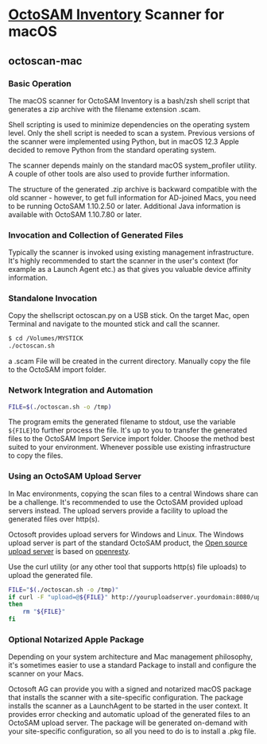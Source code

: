 # [OctoSAM Inventory](https://octosoft.ch) Scanner for macOS

## octoscan-mac

### Basic Operation

The macOS scanner for OctoSAM Inventory is a bash/zsh shell script that generates a zip archive with the filename extension .scam.

Shell scripting is used to minimize dependencies on the operating system level. Only the shell script is needed to scan a system.
Previous versions of the scanner were implemented using Python, but in macOS 12.3 Apple decided to remove Python from the standard operating system.

The scanner depends mainly on the standard macOS system_profiler utility. A couple of other tools are also used to provide further information.

The structure of the generated .zip archive is backward compatible with the old scanner - however, to get full information for AD-joined Macs, you need to be running OctoSAM 1.10.2.50 or later.
Additional Java information is available with OctoSAM 1.10.7.80 or later.

### Invocation and Collection of Generated Files

Typically the scanner is invoked using existing management infrastructure.
It's highly recommended to start the scanner in the user's context (for example as a Launch Agent etc.) as that gives you valuable device affinity information.

### Standalone Invocation

Copy the shellscript octoscan.py on a USB stick. On the target Mac, open Terminal and navigate to the mounted stick and call the scanner.

```sh
$ cd /Volumes/MYSTICK
./octoscan.sh
```

a .scam File will be created in the current directory. Manually copy the file to the OctoSAM import folder.

### Network Integration and Automation


```sh
FILE=$(./octoscan.sh -o /tmp)
```

The program emits the generated filename to stdout, use the variable `${FILE}`to further process the file.
It's up to you to transfer the generated files to the OctoSAM Import Service import folder. Choose the method best suited to your environment. Whenever possible use existing infrastructure to copy the files.

### Using an OctoSAM Upload Server

In Mac environments, copying the scan files to a central Windows share can be a challenge. It's recommended to 
use the OctoSAM provided upload servers instead. The upload servers provide a facility to upload the generated files over http(s).

Octosoft provides upload servers for Windows and Linux. The Windows upload server is part of the standard OctoSAM product, the [Open source upload server](https://github.com/octosoft/octopus-resty) is based on [openresty](http://openresty.org/en/).

Use the curl utility (or any other tool that supports http(s) file uploads) to upload the generated file.

```sh
FILE="$(./octoscan.sh -o /tmp)"
if curl -F "upload=@${FILE}" http://youruploadserver.yourdomain:8080/upload/
then
    rm "${FILE}"
fi
```

### Optional Notarized Apple Package

Depending on your system architecture and Mac management philosophy, it's sometimes easier to use a standard Package to install and configure the scanner on your Macs.

Octosoft AG can provide you with a signed and notarized macOS package that installs the scanner with a site-specific configuration.
The package installs the scanner as a LaunchAgent to be started in the user context. It provides error checking and automatic upload of the generated files to an OctoSAM upload server. The package will be generated on-demand with your site-specific configuration, so all you need to do is to install a .pkg file.

